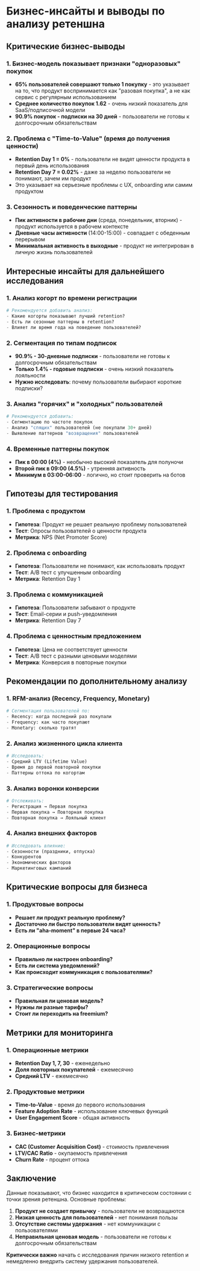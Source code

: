 # Бизнес-инсайты и выводы по анализу ретеншна

## Критические бизнес-выводы

### 1. Бизнес-модель показывает признаки "одноразовых" покупок
- **65% пользователей совершают только 1 покупку** - это указывает на то, что продукт воспринимается как "разовая покупка", а не как сервис с регулярным использованием
- **Среднее количество покупок 1.62** - очень низкий показатель для SaaS/подписочной модели
- **90.9% покупок - подписки на 30 дней** - пользователи не готовы к долгосрочным обязательствам

### 2. Проблема с "Time-to-Value" (время до получения ценности)
- **Retention Day 1 = 0%** - пользователи не видят ценности продукта в первый день использования
- **Retention Day 7 = 0.02%** - даже за неделю пользователи не понимают, зачем им продукт
- Это указывает на серьезные проблемы с UX, onboarding или самим продуктом

### 3. Сезонность и поведенческие паттерны
- **Пик активности в рабочие дни** (среда, понедельник, вторник) - продукт используется в рабочем контексте
- **Дневные часы активности** (14:00-15:00) - совпадает с обеденным перерывом
- **Минимальная активность в выходные** - продукт не интегрирован в личную жизнь пользователей

## Интересные инсайты для дальнейшего исследования

### 1. Анализ когорт по времени регистрации
```python
# Рекомендуется добавить анализ:
- Какие когорты показывают лучший retention?
- Есть ли сезонные паттерны в retention?
- Влияет ли время года на поведение пользователей?
```

### 2. Сегментация по типам подписок
- **90.9% - 30-дневные подписки** - пользователи не готовы к долгосрочным обязательствам
- **Только 1.4% - годовые подписки** - очень низкий показатель лояльности
- **Нужно исследовать**: почему пользователи выбирают короткие подписки?

### 3. Анализ "горячих" и "холодных" пользователей
```python
# Рекомендуется добавить:
- Сегментацию по частоте покупок
- Анализ "спящих" пользователей (не покупали 30+ дней)
- Выявление паттернов "возвращения" пользователей
```

### 4. Временные паттерны покупок
- **Пик в 00:00 (4%)** - необычно высокий показатель для полуночи
- **Второй пик в 09:00 (4.5%)** - утренняя активность
- **Минимум в 03:00-06:00** - логично, но стоит проверить на ботов

## Гипотезы для тестирования

### 1. Проблема с продуктом
- **Гипотеза**: Продукт не решает реальную проблему пользователей
- **Тест**: Опросы пользователей о ценности продукта
- **Метрика**: NPS (Net Promoter Score)

### 2. Проблема с onboarding
- **Гипотеза**: Пользователи не понимают, как использовать продукт
- **Тест**: A/B тест с улучшенным onboarding
- **Метрика**: Retention Day 1

### 3. Проблема с коммуникацией
- **Гипотеза**: Пользователи забывают о продукте
- **Тест**: Email-серии и push-уведомления
- **Метрика**: Retention Day 7

### 4. Проблема с ценностным предложением
- **Гипотеза**: Цена не соответствует ценности
- **Тест**: A/B тест с разными ценовыми моделями
- **Метрика**: Конверсия в повторные покупки

## Рекомендации по дополнительному анализу

### 1. RFM-анализ (Recency, Frequency, Monetary)
```python
# Сегментация пользователей по:
- Recency: когда последний раз покупали
- Frequency: как часто покупают
- Monetary: сколько тратят
```

### 2. Анализ жизненного цикла клиента
```python
# Исследовать:
- Средний LTV (Lifetime Value)
- Время до первой повторной покупки
- Паттерны оттока по когортам
```

### 3. Анализ воронки конверсии
```python
# Отслеживать:
- Регистрация → Первая покупка
- Первая покупка → Повторная покупка
- Повторная покупка → Лояльный клиент
```

### 4. Анализ внешних факторов
```python
# Исследовать влияние:
- Сезонности (праздники, отпуска)
- Конкурентов
- Экономических факторов
- Маркетинговых кампаний
```

## Критические вопросы для бизнеса

### 1. Продуктовые вопросы
- **Решает ли продукт реальную проблему?**
- **Достаточно ли быстро пользователи видят ценность?**
- **Есть ли "aha-moment" в первые 24 часа?**

### 2. Операционные вопросы
- **Правильно ли настроен onboarding?**
- **Есть ли система уведомлений?**
- **Как происходит коммуникация с пользователями?**

### 3. Стратегические вопросы
- **Правильная ли ценовая модель?**
- **Нужны ли разные тарифы?**
- **Стоит ли переходить на freemium?**

## Метрики для мониторинга

### 1. Операционные метрики
- **Retention Day 1, 7, 30** - еженедельно
- **Доля повторных покупателей** - ежемесячно
- **Средний LTV** - ежемесячно

### 2. Продуктовые метрики
- **Time-to-Value** - время до первого использования
- **Feature Adoption Rate** - использование ключевых функций
- **User Engagement Score** - общая активность

### 3. Бизнес-метрики
- **CAC (Customer Acquisition Cost)** - стоимость привлечения
- **LTV/CAC Ratio** - окупаемость привлечения
- **Churn Rate** - процент оттока

## Заключение

Данные показывают, что бизнес находится в критическом состоянии с точки зрения ретеншна. Основные проблемы:

1. **Продукт не создает привычку** - пользователи не возвращаются
2. **Низкая ценность для пользователей** - нет понимания пользы
3. **Отсутствие системы удержания** - нет коммуникации с пользователями
4. **Неправильная ценовая модель** - пользователи не готовы к долгосрочным обязательствам

**Критически важно** начать с исследования причин низкого retention и немедленно внедрить систему удержания пользователей.
